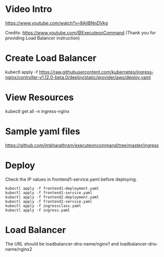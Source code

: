 # Video Intro

https://www.youtube.com/watch?v=8AiIBNnDVkg

Credits: https://www.youtube.com/@ExecuteonCommand (Thank you for providing Load Balancer instruction)

# Create Load Balancer

kubectl apply -f https://raw.githubusercontent.com/kubernetes/ingress-nginx/controller-v1.12.0-beta.0/deploy/static/provider/aws/deploy.yaml

# View Resources

kubectl get all -n ingress-nginx

# Sample yaml files

https://github.com/jmbharathram/executeoncommand/tree/master/ingress

# Deploy

Check the IP values in frontend1-service.yaml before deploying.

```
kubectl apply -f frontend1-deployment.yaml 
kubectl apply -f frontend1-service.yaml
kubectl apply -f frontend2-deployment.yaml
kubectl apply -f frontend2-service.yaml
kubectl apply -f ingressclass.yaml
kubectl apply -f ingress.yaml
```
 

# Load Balancer

The URL should be loadbalancer-dns-name/nginx1 and loadbalancer-dns-name/nginx2



